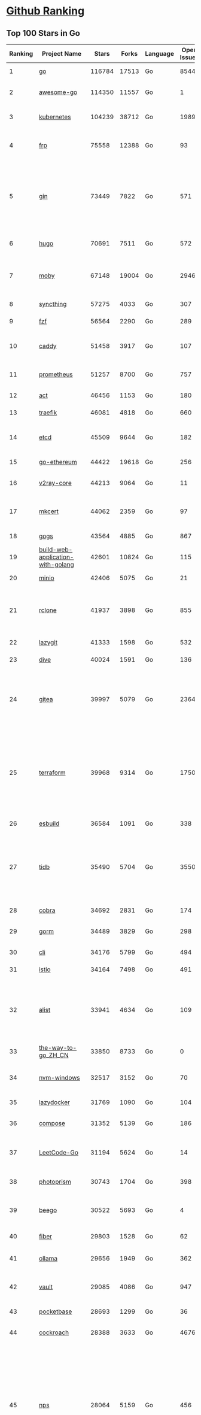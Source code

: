 [Github Ranking](../README.md)
==========

## Top 100 Stars in Go

| Ranking | Project Name | Stars | Forks | Language | Open Issues | Description | Last Commit |
| ------- | ------------ | ----- | ----- | -------- | ----------- | ----------- | ----------- |
| 1 | [go](https://github.com/golang/go) | 116784 | 17513 | Go | 8544 | The Go programming language | 2024-01-06T00:46:16Z |
| 2 | [awesome-go](https://github.com/avelino/awesome-go) | 114350 | 11557 | Go | 1 | A curated list of awesome Go frameworks, libraries and software | 2024-01-05T15:31:12Z |
| 3 | [kubernetes](https://github.com/kubernetes/kubernetes) | 104239 | 38712 | Go | 1989 | Production-Grade Container Scheduling and Management | 2024-01-06T02:32:15Z |
| 4 | [frp](https://github.com/fatedier/frp) | 75558 | 12388 | Go | 93 | A fast reverse proxy to help you expose a local server behind a NAT or firewall to the internet. | 2023-12-29T03:26:14Z |
| 5 | [gin](https://github.com/gin-gonic/gin) | 73449 | 7822 | Go | 571 | Gin is a HTTP web framework written in Go (Golang). It features a Martini-like API with much better performance -- up to 40 times faster. If you need smashing performance, get yourself some Gin. | 2024-01-04T01:49:47Z |
| 6 | [hugo](https://github.com/gohugoio/hugo) | 70691 | 7511 | Go | 572 | The world’s fastest framework for building websites. | 2024-01-05T17:01:08Z |
| 7 | [moby](https://github.com/moby/moby) | 67148 | 19004 | Go | 2946 | The Moby Project - a collaborative project for the container ecosystem to assemble container-based systems | 2024-01-05T17:21:08Z |
| 8 | [syncthing](https://github.com/syncthing/syncthing) | 57275 | 4033 | Go | 307 | Open Source Continuous File Synchronization | 2024-01-05T07:23:18Z |
| 9 | [fzf](https://github.com/junegunn/fzf) | 56564 | 2290 | Go | 289 | :cherry_blossom: A command-line fuzzy finder | 2024-01-05T14:39:14Z |
| 10 | [caddy](https://github.com/caddyserver/caddy) | 51458 | 3917 | Go | 107 | Fast and extensible multi-platform HTTP/1-2-3 web server with automatic HTTPS | 2024-01-06T00:21:21Z |
| 11 | [prometheus](https://github.com/prometheus/prometheus) | 51257 | 8700 | Go | 757 | The Prometheus monitoring system and time series database. | 2024-01-05T20:53:05Z |
| 12 | [act](https://github.com/nektos/act) | 46456 | 1153 | Go | 180 | Run your GitHub Actions locally 🚀 | 2024-01-05T11:06:16Z |
| 13 | [traefik](https://github.com/traefik/traefik) | 46081 | 4818 | Go | 660 | The Cloud Native Application Proxy | 2024-01-05T20:23:40Z |
| 14 | [etcd](https://github.com/etcd-io/etcd) | 45509 | 9644 | Go | 182 | Distributed reliable key-value store for the most critical data of a distributed system | 2024-01-06T00:02:38Z |
| 15 | [go-ethereum](https://github.com/ethereum/go-ethereum) | 44422 | 19618 | Go | 256 | Official Go implementation of the Ethereum protocol | 2024-01-06T02:49:00Z |
| 16 | [v2ray-core](https://github.com/v2ray/v2ray-core) | 44213 | 9064 | Go | 11 | A platform for building proxies to bypass network restrictions. | 2024-01-05T03:44:23Z |
| 17 | [mkcert](https://github.com/FiloSottile/mkcert) | 44062 | 2359 | Go | 97 | A simple zero-config tool to make locally trusted development certificates with any names you'd like. | 2023-11-29T10:04:44Z |
| 18 | [gogs](https://github.com/gogs/gogs) | 43564 | 4885 | Go | 867 | Gogs is a painless self-hosted Git service | 2024-01-01T18:51:33Z |
| 19 | [build-web-application-with-golang](https://github.com/astaxie/build-web-application-with-golang) | 42601 | 10824 | Go | 115 | A golang ebook intro how to build a web with golang | 2023-11-23T20:56:37Z |
| 20 | [minio](https://github.com/minio/minio) | 42406 | 5075 | Go | 21 | The Object Store for AI Data Infrastructure | 2024-01-06T00:21:52Z |
| 21 | [rclone](https://github.com/rclone/rclone) | 41937 | 3898 | Go | 855 | "rsync for cloud storage" - Google Drive, S3, Dropbox, Backblaze B2, One Drive, Swift, Hubic, Wasabi, Google Cloud Storage, Yandex Files | 2024-01-05T16:20:25Z |
| 22 | [lazygit](https://github.com/jesseduffield/lazygit) | 41333 | 1598 | Go | 532 | simple terminal UI for git commands | 2024-01-06T00:13:12Z |
| 23 | [dive](https://github.com/wagoodman/dive) | 40024 | 1591 | Go | 136 | A tool for exploring each layer in a docker image | 2023-11-04T09:41:27Z |
| 24 | [gitea](https://github.com/go-gitea/gitea) | 39997 | 5079 | Go | 2364 | Git with a cup of tea! Painless self-hosted all-in-one software development service, including Git hosting, code review, team collaboration, package registry and CI/CD | 2024-01-05T22:33:58Z |
| 25 | [terraform](https://github.com/hashicorp/terraform) | 39968 | 9314 | Go | 1750 | Terraform enables you to safely and predictably create, change, and improve infrastructure. It is a source-available tool that codifies APIs into declarative configuration files that can be shared amongst team members, treated as code, edited, reviewed, and versioned. | 2024-01-06T01:12:18Z |
| 26 | [esbuild](https://github.com/evanw/esbuild) | 36584 | 1091 | Go | 338 | An extremely fast bundler for the web | 2024-01-03T00:07:24Z |
| 27 | [tidb](https://github.com/pingcap/tidb) | 35490 | 5704 | Go | 3550 | TiDB is an open-source, cloud-native, distributed, MySQL-Compatible database for elastic scale and real-time analytics. Try AI-powered Chat2Query free at : https://tidbcloud.com/free-trial | 2024-01-06T02:58:51Z |
| 28 | [cobra](https://github.com/spf13/cobra) | 34692 | 2831 | Go | 174 | A Commander for modern Go CLI interactions | 2023-12-30T13:40:15Z |
| 29 | [gorm](https://github.com/go-gorm/gorm) | 34489 | 3829 | Go | 298 | The fantastic ORM library for Golang, aims to be developer friendly | 2024-01-03T07:25:54Z |
| 30 | [cli](https://github.com/cli/cli) | 34176 | 5799 | Go | 494 | GitHub’s official command line tool | 2024-01-06T02:59:34Z |
| 31 | [istio](https://github.com/istio/istio) | 34164 | 7498 | Go | 491 | Connect, secure, control, and observe services. | 2024-01-06T01:53:27Z |
| 32 | [alist](https://github.com/alist-org/alist) | 33941 | 4634 | Go | 109 | 🗂️A file list/WebDAV program that supports multiple storages, powered by Gin and Solidjs. / 一个支持多存储的文件列表/WebDAV程序，使用 Gin 和 Solidjs。 | 2024-01-05T09:26:21Z |
| 33 | [the-way-to-go_ZH_CN](https://github.com/unknwon/the-way-to-go_ZH_CN) | 33850 | 8733 | Go | 0 | 《The Way to Go》中文译本，中文正式名《Go 入门指南》 | 2023-08-12T01:54:36Z |
| 34 | [nvm-windows](https://github.com/coreybutler/nvm-windows) | 32517 | 3152 | Go | 70 | A node.js version management utility for Windows. Ironically written in Go. | 2023-12-28T21:04:27Z |
| 35 | [lazydocker](https://github.com/jesseduffield/lazydocker) | 31769 | 1090 | Go | 104 | The lazier way to manage everything docker | 2023-12-27T16:15:49Z |
| 36 | [compose](https://github.com/docker/compose) | 31352 | 5139 | Go | 186 | Define and run multi-container applications with Docker | 2024-01-05T18:49:09Z |
| 37 | [LeetCode-Go](https://github.com/halfrost/LeetCode-Go) | 31194 | 5624 | Go | 14 | ✅ Solutions to LeetCode by Go, 100% test coverage, runtime beats 100% / LeetCode 题解 | 2023-10-11T23:26:58Z |
| 38 | [photoprism](https://github.com/photoprism/photoprism) | 30743 | 1704 | Go | 398 | AI-Powered Photos App for the Decentralized Web 🌈💎✨ | 2024-01-05T15:39:12Z |
| 39 | [beego](https://github.com/beego/beego) | 30522 | 5693 | Go | 4 | beego is an open-source, high-performance web framework for the Go programming language. | 2024-01-04T13:43:34Z |
| 40 | [fiber](https://github.com/gofiber/fiber) | 29803 | 1528 | Go | 62 | ⚡️ Express inspired web framework written in Go | 2024-01-05T13:41:07Z |
| 41 | [ollama](https://github.com/jmorganca/ollama) | 29656 | 1949 | Go | 362 | Get up and running with Llama 2 and other large language models locally | 2024-01-06T02:10:40Z |
| 42 | [vault](https://github.com/hashicorp/vault) | 29085 | 4086 | Go | 947 | A tool for secrets management, encryption as a service, and privileged access management | 2024-01-06T00:11:39Z |
| 43 | [pocketbase](https://github.com/pocketbase/pocketbase) | 28693 | 1299 | Go | 36 | Open Source realtime backend in 1 file | 2024-01-05T18:52:48Z |
| 44 | [cockroach](https://github.com/cockroachdb/cockroach) | 28388 | 3633 | Go | 4676 | CockroachDB - the open source, cloud-native distributed SQL database. | 2024-01-06T02:59:03Z |
| 45 | [nps](https://github.com/ehang-io/nps) | 28064 | 5159 | Go | 456 | 一款轻量级、高性能、功能强大的内网穿透代理服务器。支持tcp、udp、socks5、http等几乎所有流量转发，可用来访问内网网站、本地支付接口调试、ssh访问、远程桌面，内网dns解析、内网socks5代理等等……，并带有功能强大的web管理端。a lightweight, high-performance, powerful intranet penetration proxy server, with a powerful web management terminal. | 2023-12-01T00:54:09Z |
| 46 | [minikube](https://github.com/kubernetes/minikube) | 27779 | 4820 | Go | 945 | Run Kubernetes locally | 2024-01-06T01:04:56Z |
| 47 | [echo](https://github.com/labstack/echo) | 27495 | 2253 | Go | 52 | High performance, minimalist Go web framework | 2024-01-02T11:40:16Z |
| 48 | [go-zero](https://github.com/zeromicro/go-zero) | 26758 | 3771 | Go | 359 | A cloud-native Go microservices framework with cli tool for productivity. | 2024-01-05T02:20:01Z |
| 49 | [v2ray-core](https://github.com/v2fly/v2ray-core) | 26380 | 4398 | Go | 37 | A platform for building proxies to bypass network restrictions. | 2024-01-04T22:42:11Z |
| 50 | [kit](https://github.com/go-kit/kit) | 25804 | 2486 | Go | 36 | A standard library for microservices. | 2023-12-22T23:16:59Z |
| 51 | [helm](https://github.com/helm/helm) | 25440 | 6943 | Go | 292 | The Kubernetes Package Manager | 2024-01-06T00:33:27Z |
| 52 | [k3s](https://github.com/k3s-io/k3s) | 25423 | 2190 | Go | 147 | Lightweight Kubernetes | 2024-01-05T20:04:01Z |
| 53 | [croc](https://github.com/schollz/croc) | 25353 | 1036 | Go | 120 | Easily and securely send things from one computer to another :crocodile: :package: | 2023-12-27T14:36:49Z |
| 54 | [viper](https://github.com/spf13/viper) | 24919 | 2054 | Go | 380 | Go configuration with fangs | 2024-01-04T17:11:31Z |
| 55 | [milvus](https://github.com/milvus-io/milvus) | 24912 | 2662 | Go | 440 | A cloud-native vector database, storage for next generation AI applications | 2024-01-06T01:58:49Z |
| 56 | [iris](https://github.com/kataras/iris) | 24621 | 2497 | Go | 96 | The fastest HTTP/2 Go Web Framework. New, modern and easy to learn. Fast development with Code you control. Unbeatable cost-performance ratio :rocket: | 2024-01-05T04:25:16Z |
| 57 | [faas](https://github.com/openfaas/faas) | 24101 | 1910 | Go | 30 | OpenFaaS - Serverless Functions Made Simple | 2023-12-31T06:00:09Z |
| 58 | [nsq](https://github.com/nsqio/nsq) | 24059 | 2913 | Go | 48 | A realtime distributed messaging platform | 2024-01-02T17:37:13Z |
| 59 | [logrus](https://github.com/sirupsen/logrus) | 23646 | 2329 | Go | 3 | Structured, pluggable logging for Go. | 2023-12-29T18:18:08Z |
| 60 | [Wox](https://github.com/Wox-launcher/Wox) | 23627 | 2378 | Go | 181 | A cross-platform launcher that simply works | 2024-01-03T14:40:43Z |
| 61 | [ngrok](https://github.com/inconshreveable/ngrok) | 23460 | 4359 | Go | 234 | Introspected tunnels to localhost | 2023-12-14T18:57:31Z |
| 62 | [k9s](https://github.com/derailed/k9s) | 23370 | 1497 | Go | 380 | 🐶 Kubernetes CLI To Manage Your Clusters In Style! | 2024-01-05T15:01:17Z |
| 63 | [docker_practice](https://github.com/yeasy/docker_practice) | 23287 | 5654 | Go | 5 | Learn and understand Docker&Container technologies, with real DevOps practice! | 2023-12-30T00:28:00Z |
| 64 | [micro](https://github.com/zyedidia/micro) | 23285 | 1178 | Go | 759 | A modern and intuitive terminal-based text editor | 2023-12-30T21:16:11Z |
| 65 | [lux](https://github.com/iawia002/lux) | 22866 | 2647 | Go | 465 | 👾 Fast and simple video download library and CLI tool written in Go | 2024-01-05T01:46:08Z |
| 66 | [dapr](https://github.com/dapr/dapr) | 22783 | 1797 | Go | 374 | Dapr is a portable, event-driven, runtime for building distributed applications across cloud and edge. | 2024-01-05T20:29:47Z |
| 67 | [hub](https://github.com/mislav/hub) | 22606 | 2431 | Go | 239 | A command-line tool that makes git easier to use with GitHub. | 2024-01-01T19:29:41Z |
| 68 | [k6](https://github.com/grafana/k6) | 22367 | 1185 | Go | 384 | A modern load testing tool, using Go and JavaScript - https://k6.io | 2024-01-05T23:19:01Z |
| 69 | [vegeta](https://github.com/tsenart/vegeta) | 22332 | 1381 | Go | 61 | HTTP load testing tool and library. It's over 9000! | 2024-01-01T16:12:14Z |
| 70 | [fyne](https://github.com/fyne-io/fyne) | 22231 | 1318 | Go | 601 | Cross platform GUI toolkit in Go inspired by Material Design | 2024-01-05T19:49:31Z |
| 71 | [restic](https://github.com/restic/restic) | 22120 | 1410 | Go | 420 | Fast, secure, efficient backup program | 2024-01-05T21:39:22Z |
| 72 | [filebrowser](https://github.com/filebrowser/filebrowser) | 22067 | 2623 | Go | 64 | 📂 Web File Browser | 2024-01-05T17:38:22Z |
| 73 | [rancher](https://github.com/rancher/rancher) | 21977 | 2958 | Go | 2755 | Complete container management platform | 2024-01-05T23:44:02Z |
| 74 | [kratos](https://github.com/go-kratos/kratos) | 21928 | 3967 | Go | 28 | Your ultimate Go microservices framework for the cloud-native era. | 2024-01-06T02:04:07Z |
| 75 | [memos](https://github.com/usememos/memos) | 21866 | 1590 | Go | 184 | An open source, lightweight note-taking service. Easily capture and share your great thoughts. | 2024-01-06T02:04:03Z |
| 76 | [bubbletea](https://github.com/charmbracelet/bubbletea) | 21749 | 661 | Go | 51 | A powerful little TUI framework 🏗 | 2024-01-04T17:15:15Z |
| 77 | [delve](https://github.com/go-delve/delve) | 21521 | 2146 | Go | 98 | Delve is a debugger for the Go programming language. | 2024-01-04T21:30:21Z |
| 78 | [harbor](https://github.com/goharbor/harbor) | 21472 | 4517 | Go | 547 | An open source trusted cloud native registry project that stores, signs, and scans content. | 2024-01-05T13:33:22Z |
| 79 | [colly](https://github.com/gocolly/colly) | 21449 | 1687 | Go | 146 | Elegant Scraper and Crawler Framework for Golang | 2024-01-04T17:04:17Z |
| 80 | [testify](https://github.com/stretchr/testify) | 21254 | 1540 | Go | 266 | A toolkit with common assertions and mocks that plays nicely with the standard library | 2023-12-17T02:39:29Z |
| 81 | [cli](https://github.com/urfave/cli) | 21163 | 1702 | Go | 27 | A simple, fast, and fun package for building command line apps in Go | 2023-12-30T12:45:29Z |
| 82 | [go-micro](https://github.com/go-micro/go-micro) | 21110 | 2359 | Go | 86 | A Go microservices framework | 2023-12-27T15:11:11Z |
| 83 | [loki](https://github.com/grafana/loki) | 20956 | 3092 | Go | 1162 | Like Prometheus, but for logs. | 2024-01-06T02:20:07Z |
| 84 | [learn-go-with-tests](https://github.com/quii/learn-go-with-tests) | 20683 | 2734 | Go | 41 | Learn Go with test-driven development | 2023-12-23T09:32:42Z |
| 85 | [fasthttp](https://github.com/valyala/fasthttp) | 20553 | 1701 | Go | 73 | Fast HTTP package for Go. Tuned for high performance. Zero memory allocations in hot paths. Up to 10x faster than net/http | 2024-01-06T02:57:35Z |
| 86 | [websocket](https://github.com/gorilla/websocket) | 20509 | 3482 | Go | 41 | Package gorilla/websocket is a fast, well-tested and widely used WebSocket implementation for Go. | 2023-12-14T05:36:44Z |
| 87 | [zap](https://github.com/uber-go/zap) | 20275 | 1444 | Go | 103 | Blazing fast, structured, leveled logging in Go. | 2023-12-30T09:08:37Z |
| 88 | [podman](https://github.com/containers/podman) | 20248 | 2141 | Go | 488 | Podman: A tool for managing OCI containers and pods. | 2024-01-05T23:10:56Z |
| 89 | [wails](https://github.com/wailsapp/wails) | 20138 | 1018 | Go | 212 | Create beautiful applications using Go | 2024-01-05T16:50:58Z |
| 90 | [AdGuardHome](https://github.com/AdguardTeam/AdGuardHome) | 20087 | 1615 | Go | 942 | Network-wide ads & trackers blocking DNS server | 2023-12-29T15:30:17Z |
| 91 | [Xray-core](https://github.com/XTLS/Xray-core) | 19958 | 3439 | Go | 442 | Xray, Penetrates Everything. Also the best v2ray-core, with XTLS support. Fully compatible configuration. | 2024-01-05T00:22:42Z |
| 92 | [trivy](https://github.com/aquasecurity/trivy) | 19879 | 2003 | Go | 177 | Find vulnerabilities, misconfigurations, secrets, SBOM in containers, Kubernetes, code repositories, clouds and more | 2024-01-05T20:01:16Z |
| 93 | [dgraph](https://github.com/dgraph-io/dgraph) | 19830 | 1504 | Go | 213 | The high-performance database for modern applications | 2023-12-20T04:42:50Z |
| 94 | [mux](https://github.com/gorilla/mux) | 19703 | 1835 | Go | 14 | Package gorilla/mux is a powerful HTTP router and URL matcher for building Go web servers with 🦍 | 2023-12-21T22:28:05Z |
| 95 | [grpc-go](https://github.com/grpc/grpc-go) | 19336 | 4221 | Go | 124 | The Go language implementation of gRPC. HTTP/2 based RPC | 2024-01-05T19:04:24Z |
| 96 | [CasaOS](https://github.com/IceWhaleTech/CasaOS) | 19278 | 1056 | Go | 271 | CasaOS - A simple, easy-to-use, elegant open-source Personal Cloud system. | 2024-01-05T07:05:17Z |
| 97 | [seaweedfs](https://github.com/seaweedfs/seaweedfs) | 18962 | 2091 | Go | 248 | SeaweedFS is a fast distributed storage system for blobs, objects, files, and data lake, for billions of files! Blob store has O(1) disk seek, cloud tiering. Filer supports Cloud Drive, cross-DC active-active replication, Kubernetes, POSIX FUSE mount, S3 API, S3 Gateway, Hadoop, WebDAV, encryption, Erasure Coding. | 2024-01-06T01:11:29Z |
| 98 | [jaeger](https://github.com/jaegertracing/jaeger) | 18857 | 2309 | Go | 328 | CNCF Jaeger, a Distributed Tracing Platform | 2024-01-06T01:10:50Z |
| 99 | [pulumi](https://github.com/pulumi/pulumi) | 18609 | 1019 | Go | 1866 | Pulumi - Infrastructure as Code in any programming language. Build infrastructure intuitively on any cloud using familiar languages 🚀 | 2024-01-06T00:45:51Z |
| 100 | [go-redis](https://github.com/redis/go-redis) | 18565 | 2233 | Go | 151 | Redis Go client | 2024-01-04T12:40:14Z |

